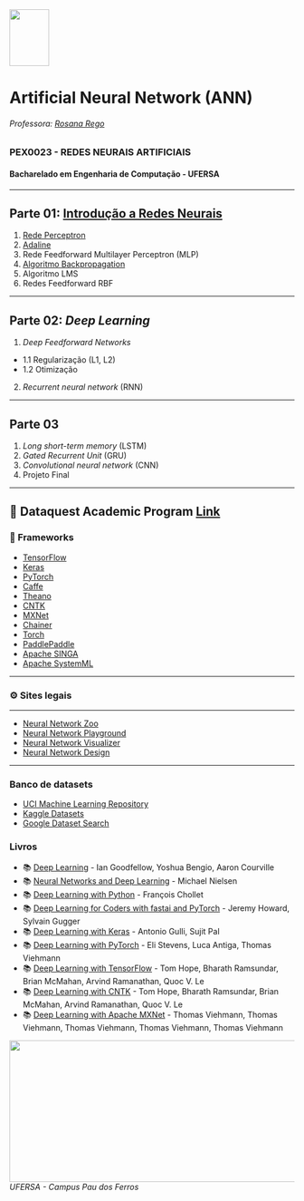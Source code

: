 <div>

  <img src="https://github.com/roscibely/algorithms-and-data-structure/blob/main/Ufersa.png" width="70" height="100">
</div>


#  Artificial Neural Network (ANN)

###### Professora: [Rosana Rego](https://github.com/roscibely)

### PEX0023 - REDES NEURAIS ARTIFICIAIS
#### Bacharelado em Engenharia de Computação - UFERSA
---
## Parte 01: [Introdução a Redes Neurais](https://github.com/roscibely/neural_networks/tree/develop/unidadeI) 
1. [Rede Perceptron](https://github.com/roscibely/neural_networks/tree/develop/unidadeI/perceptron)
2. [Adaline](https://github.com/roscibely/neural_networks/blob/develop/unidadeI/adaline.py)
3. Rede Feedforward Multilayer Perceptron (MLP)
4. [Algoritmo Backpropagation](https://github.com/roscibely/neural_networks/blob/develop/unidadeI/backpropagation.md)
5. Algoritmo  LMS
6. Redes Feedforward RBF
---
## Parte 02: _Deep Learning_ 
1. _Deep Feedforward Networks_
- 1.1 Regularização (L1, L2)
- 1.2 Otimização
2. _Recurrent neural network_ (RNN)
---
## Parte 03
1. _Long short-term memory_ (LSTM)
2. _Gated Recurrent Unit_ (GRU)
3. _Convolutional neural network_ (CNN)
4. Projeto Final
---
🤜 Dataquest Academic Program [Link](https://www.dataquest.io/course/deep-learning-fundamentals/)
---
### 🦾 Frameworks 

* [TensorFlow](https://www.tensorflow.org/)
* [Keras](https://keras.io/)
* [PyTorch](https://pytorch.org/)
* [Caffe](http://caffe.berkeleyvision.org/)
* [Theano](http://deeplearning.net/software/theano/)
* [CNTK](https://docs.microsoft.com/en-us/cognitive-toolkit/)
* [MXNet](https://mxnet.apache.org/)
* [Chainer](https://chainer.org/)
* [Torch](http://torch.ch/)
* [PaddlePaddle](http://www.paddlepaddle.org/)
* [Apache SINGA](http://singa.apache.org/)
* [Apache SystemML](https://systemml.apache.org/)
---
### ⚙️ Sites legais 
---
* [Neural Network Zoo](http://www.asimovinstitute.org/neural-network-zoo/)
* [Neural Network Playground](https://playground.tensorflow.org/)
* [Neural Network Visualizer](http://alexlenail.me/NN-SVG/index.html)
* [Neural Network Design](http://www.heatonresearch.com/aifh/vol1/v1_3_1_neural_network_design.html)
---

### Banco de datasets

* [UCI Machine Learning Repository](https://archive.ics.uci.edu/ml/index.php)
* [Kaggle Datasets](https://www.kaggle.com/datasets)
* [Google Dataset Search](https://toolbox.google.com/datasetsearch)


### Livros 

* 📚  [Deep Learning](http://www.deeplearningbook.org/) - Ian Goodfellow, Yoshua Bengio, Aaron Courville
* 📚  [Neural Networks and Deep Learning](http://neuralnetworksanddeeplearning.com/) - Michael Nielsen
* 📚  [Deep Learning with Python](https://www.manning.com/books/deep-learning-with-python) - François Chollet
* 📚  [Deep Learning for Coders with fastai and PyTorch](https://www.amazon.com/Deep-Learning-Coders-fastai-PyTorch/dp/1492045527) - Jeremy Howard, Sylvain Gugger
* 📚  [Deep Learning with Keras](https://www.amazon.com/Deep-Learning-Keras-Powerful-Python/dp/178646294X) - Antonio Gulli, Sujit Pal
* 📚  [Deep Learning with PyTorch](https://www.amazon.com/Deep-Learning-PyTorch-Applications-Production/dp/1491989386) - Eli Stevens, Luca Antiga, Thomas Viehmann
* 📚  [Deep Learning with TensorFlow](https://www.amazon.com/Deep-Learning-TensorFlow-Scalable-Implementations/dp/1491989386) - Tom Hope, Bharath Ramsundar, Brian McMahan, Arvind Ramanathan, Quoc V. Le
* 📚  [Deep Learning with CNTK](https://www.amazon.com/Deep-Learning-CNTK-Scalable-Implementations/dp/1491989386) - Tom Hope, Bharath Ramsundar, Brian McMahan, Arvind Ramanathan, Quoc V. Le
* 📚  [Deep Learning with Apache MXNet](https://www.amazon.com/Deep-Learning-Apache-MXNet-Scalable/dp/1491989386) - Thomas Viehmann, Thomas Viehmann, Thomas Viehmann, Thomas Viehmann, Thomas Viehmann






<div>
  <img src="https://github.com/roscibely/algorithms-and-data-structure/blob/develop/ufersa.jpg" width="700" height="250">
</div>
<i>UFERSA - Campus Pau dos Ferros</i>

